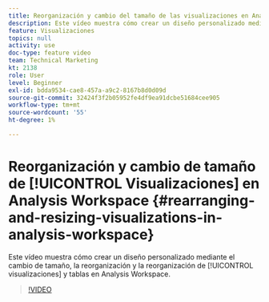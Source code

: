 ```yaml
---
title: Reorganización y cambio del tamaño de las visualizaciones en Analysis Workspace
description: Este vídeo muestra cómo crear un diseño personalizado mediante el cambio de tamaño, la reorganización y la reorganización de visualizaciones y tablas en Analysis Workspace.
feature: Visualizaciones
topics: null
activity: use
doc-type: feature video
team: Technical Marketing
kt: 2138
role: User
level: Beginner
exl-id: bdda9534-cae8-457a-a9c2-8167b8d0d09d
source-git-commit: 32424f3f2b05952fe4df9ea91dcbe51684cee905
workflow-type: tm+mt
source-wordcount: '55'
ht-degree: 1%

---
```


# Reorganización y cambio de tamaño de [!UICONTROL Visualizaciones] en Analysis Workspace {#rearranging-and-resizing-visualizations-in-analysis-workspace}

Este vídeo muestra cómo crear un diseño personalizado mediante el cambio de tamaño, la reorganización y la reorganización de [!UICONTROL visualizaciones] y tablas en Analysis Workspace.

>[!VIDEO](https://video.tv.adobe.com/v/24707/?quality=12)
